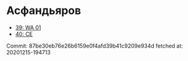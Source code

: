 # Асфандьяров
- [39: WA 01](39.md)
- [40: CE](40.md)

Commit: 87be30eb76e26b6159e0f4afd39b41c9209e934d
 fetched at: 20201215-194713

